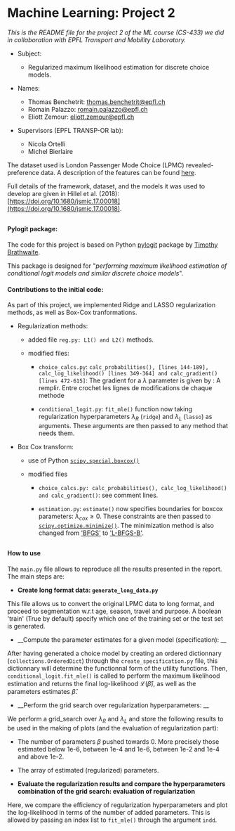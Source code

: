 # Machine Learning: Project 2

  

_This is the README file for the project 2 of the ML course (CS-433) we did in collaboration with EPFL Transport and Mobility Laboratory._

* Subject:

  *  Regularized maximum likelihood estimation for discrete choice models.

* Names:

  * Thomas Benchetrit: <thomas.benchetrit@epfl.ch>
  * Romain Palazzo: <romain.palazzo@epfl.ch>
  * Eliott Zemour: <eliott.zemour@epfl.ch>

* Supervisors (EPFL TRANSP-OR lab):

  * Nicola Ortelli
  * Michel Bierlaire

  

The dataset used is London Passenger Mode Choice (LPMC) revealed-preference data. A description of the features can be found [here](https://transp-or.epfl.ch/documents/technicalReports/CS_LPMC.pdf).

Full details of the framework, dataset, and the models it was used to develop are given in Hillel et al. (2018): [https://doi.org/10.1680/jsmic.17.00018](https://doi.org/10.1680/jsmic.17.00018).

##

#### Pylogit package:

The code for this project is based on Python [pylogit](https://github.com/timothyb0912/pylogit) package by [Timothy Brathwaite](https://github.com/timothyb0912).

This package is designed for "_performing maximum likelihood estimation of conditional logit models and similar discrete choice models_".

  

#### Contributions to the initial code:

As part of this project, we implemented Ridge and LASSO regularization methods, as well as Box-Cox tranformations.

  

* Regularization methods:

  * added file `reg.py: L1() and L2()` methods.

  * modified files:

    * `choice_calcs.py`: `calc_probabilities(), [lines 144-189], calc_log_likelihood() [lines 349-364] and calc_gradient()[lines 472-615]`: The gradient for a $\lambda$ parameter is given by : A remplir. Entre crochet les lignes de modifications de chaque methode

    * `conditional_logit.py`: `fit_mle()` function now taking regularization hyperparameters $\lambda_R$ (`ridge`) and $\lambda_L$ (`lasso`) as arguments. These arguments are then passed to any method that needs them.

* Box Cox transform:

  * use of Python [`scipy.special.boxcox()`](https://docs.scipy.org/doc/scipy/reference/generated/scipy.special.boxcox.html)

  * modified files

  

    * `choice_calcs.py: calc_probabilities(), calc_log_likelihood() and calc_gradient()`: see comment lines.

  

    * `estimation.py`: `estimate()` now specifies boundaries for boxcox parameters: $\lambda_{cox} \geq 0$. These constraints are then passed to [`scipy.optimize.minimize()`](https://docs.scipy.org/doc/scipy/reference/generated/scipy.optimize.minimize.html). The minimization method is also changed from ['BFGS'](https://docs.scipy.org/doc/scipy/reference/optimize.minimize-bfgs.html#optimize-minimize-bfgs) to ['L-BFGS-B'](https://docs.scipy.org/doc/scipy/reference/optimize.minimize-lbfgsb.html#optimize-minimize-lbfgsb).


##

#### How to use

The `main.py` file allows to reproduce all the results presented in the report. The main steps are:

* __Create long format data: `generate_long_data.py`__

This file allows us to convert the original LPMC data to long format, and proceed to segmentation w.r.t age, season, travel and purpose. A boolean 'train' (True by default) specify which one of the training set or the test set is generated.

  

* __Compute the parameter estimates for a given model (specification): __

After having generated a choice model by creating an ordered dictionnary (`collections.OrderedDict`) through the `create_specification.py` file, this dictionnary will determine the functionnal form of the utility functions. Then,  `conditional_logit.fit_mle()` is called to perform the maximum likelihood estimation and returns the final log-likelihood $\mathcal{L}(\hat{\beta})$, as well as the parameters estimates $\hat{\beta}$.

  

* __Perform the grid search over regularization hyperparameters: __

We perform a grid_search over $\lambda_R$ and $\lambda_L$ and store the following results to be used in the making of plots (and the evaluation of regularization part): 

* The number of parameters $\beta$ pushed towards 0. More precisely those estimated below 1e-6, between 1e-4 and 1e-6, between 1e-2 and 1e-4 and above 1e-2.

* The array of estimated (regularized) parameters.

  

* __Evaluate the regularization results and compare the hyperparameters combination of the grid search: evaluation of regularization__

Here, we compare the efficiency of regularization hyperparameters and plot the log-likelihood in terms of the number of added parameters. This is allowed by passing an index list to `fit_mle()` through the argument `indd`.
